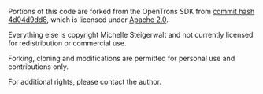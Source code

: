 Portions of this code are forked from the OpenTrons SDK from
[commit hash 4d04d9dd8](https://github.com/OpenTrons/opentrons_sdk/commit/4d04d9dd8f53a580bfe6b9c0d1a61f812b296b44), which is licensed
under [Apache 2.0](http://github.com/opentrons/opentrons_sdk/LICENSE).

Everything else is copyright Michelle Steigerwalt and not currently licensed
for redistribution or commercial use.

Forking, cloning and modifications are permitted for personal use and
contributions only.

For additional rights, please contact the author.